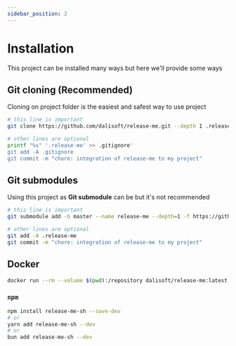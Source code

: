 ```yaml
---
sidebar_position: 2
---
```


# Installation

This project can be installed many ways but here we'll provide some ways

## Git cloning (Recommended)

Cloning on project folder is the easiest and safest way to use project

```bash title="Bash (Terminal)"
# this line is important
git clone https://github.com/dalisoft/release-me.git --depth 1 .release-me

# other lines are optional
printf "%s" '.release-me' >> .gitignore'
git add -A .gitignore
git commit -m "chore: integration of release-me to my project"
```

## Git submodules

Using this project as **Git submodule** can be but it's not recommended

```bash title="Bash (Terminal)"
# this line is important
git submodule add -b master --name release-me --depth=1 -f https://github.com/dalisoft/release-me.git .release-me

# other lines are optional
git add -A .release-me
git commit -m "chore: integration of release-me to my project"
```

## Docker

```bash title="Bash (Terminal)"
docker run --rm --volume $(pwd):/repository dalisoft/release-me:latest
```

### `npm`

```bash title="Bash (Terminal)"
npm install release-me-sh --save-dev
# or
yarn add release-me-sh --dev
# or
bun add release-me-sh --dev
```
